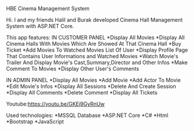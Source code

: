 HBE Cinema Management System

Hi. I and my friends Halil and Burak developed Cinema Hall Management System with ASP.NET Core.

This app features:
IN CUSTOMER PANEL
*Display All Movies
*Display All Cinema Halls With Movies Which Are Showed At That Cinema Hall
*Buy Ticket
*Add Movies To Watched Movies List Of User
*Display Profile Page That Contains User Informations and Watched Movies
*Watch Movie's Trailer And Display Movie's Cast,Summary,Director and Other Infos
*Make Comment To Movies
*Display Other User's Comments

IN ADMIN PANEL
*Display All Movies
*Add Movie
*Add Actor To Movie
*Edit Movie's Infos
*Display All Sessions
*Delete And Create Session
*Display All Comments
*Delete Comment
*Display All Tickets


Youtube:https://youtu.be/GKEj9GyRnUw

Used technologies:
*MSSQL Database
*ASP.NET Core
*C#
*Html
*Bootstrap
*JavaScript
